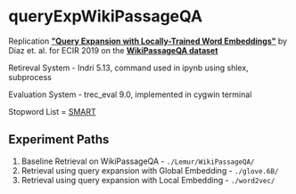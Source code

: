 ﻿# queryExpWikiPassageQA

Replication [**"Query Expansion with Locally-Trained Word Embeddings"**](http://www.aclweb.org/anthology/P16-1035) by Diaz et. al. for ECIR 2019 on the [**WikiPassageQA dataset**]( https://arxiv.org/pdf/1805.03797.pdf)

Retireval System - Indri 5.13, command used in ipynb using shlex, subprocess

Evaluation System - trec_eval 9.0, implemented in cygwin terminal

Stopword List = [SMART](http://www.lextek.com/manuals/onix/stopwords2.html)
## Experiment Paths
1. Baseline Retrieval on WikiPassageQA - ```./Lemur/WikiPassageQA/```
2. Retrieval using query expansion with Global Embedding - ```./glove.6B/```
3. Retrieval using query expansion with Local Embedding - ```./word2vec/```



